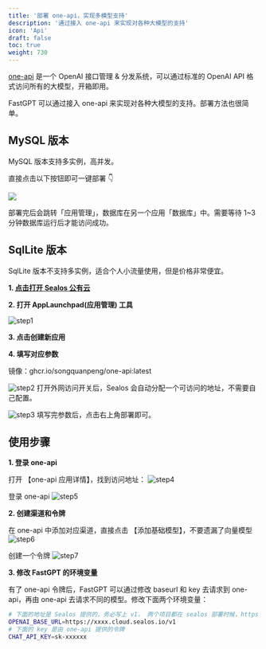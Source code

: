 ```yaml
---
title: '部署 one-api，实现多模型支持'
description: '通过接入 one-api 来实现对各种大模型的支持'
icon: 'Api'
draft: false
toc: true
weight: 730
---
```


[one-api](https://github.com/songquanpeng/one-api) 是一个 OpenAI 接口管理 & 分发系统，可以通过标准的 OpenAI API 格式访问所有的大模型，开箱即用。

FastGPT 可以通过接入 one-api 来实现对各种大模型的支持。部署方法也很简单。

## MySQL 版本

MySQL 版本支持多实例，高并发。

直接点击以下按钮即可一键部署 👇

[![](https://cdn.jsdelivr.us/gh/labring-actions/templates@main/Deploy-on-Sealos.svg)](https://cloud.sealos.io/?openapp=system-fastdeploy%3FtemplateName%3Done-api)

部署完后会跳转「应用管理」，数据库在另一个应用「数据库」中。需要等待 1~3 分钟数据库运行后才能访问成功。

## SqlLite 版本

SqlLite 版本不支持多实例，适合个人小流量使用，但是价格非常便宜。

**1. [点击打开 Sealos 公有云](https://cloud.sealos.io/)**

**2. 打开 AppLaunchpad(应用管理) 工具**

![step1](/imgs/oneapi/step1.png)

**3. 点击创建新应用**

**4. 填写对应参数**

镜像：ghcr.io/songquanpeng/one-api:latest

![step2](/imgs/oneapi/step2.png)
打开外网访问开关后，Sealos 会自动分配一个可访问的地址，不需要自己配置。

![step3](/imgs/oneapi/step3.png)
填写完参数后，点击右上角部署即可。

## 使用步骤

**1. 登录 one-api**

打开 【one-api 应用详情】，找到访问地址：
![step4](/imgs/oneapi/step4.png)

登录 one-api
![step5](/imgs/oneapi/step5.png)

**2. 创建渠道和令牌**

在 one-api 中添加对应渠道，直接点击 【添加基础模型】，不要遗漏了向量模型
![step6](/imgs/oneapi/step6.png)

创建一个令牌
![step7](/imgs/oneapi/step7.png)

**3. 修改 FastGPT 的环境变量**

有了 one-api 令牌后，FastGPT 可以通过修改 baseurl 和 key 去请求到 one-api，再由 one-api 去请求不同的模型。修改下面两个环境变量：

```bash
# 下面的地址是 Sealos 提供的，务必写上 v1， 两个项目都在 sealos 部署时候，https://xxxx.cloud.sealos.io 可以改用内网地址
OPENAI_BASE_URL=https://xxxx.cloud.sealos.io/v1
# 下面的 key 是由 one-api 提供的令牌
CHAT_API_KEY=sk-xxxxxx
```
